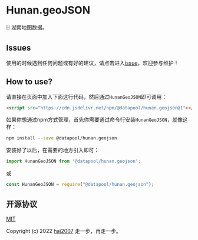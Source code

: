 # Hunan.geoJSON
🗄️ 湖南地图数据。

## Issues
使用的时候遇到任何问题或有好的建议，请点击进入[issue](https://github.com/hai2007/datapool/issues)，欢迎参与维护！

## How to use?

请直接在页面中加入下面这行代码，然后通过```HunanGeoJSON```即可调用：

```html
<script src="https://cdn.jsdelivr.net/npm/@datapool/hunan.geojson@1"></script>
```

如果你想通过npm方式管理，首先你需要通过命令行安装``````HunanGeoJSON``````，就像这样：

```bash
npm install --save @datapool/hunan.geojson
```

安装好了以后，在需要的地方引入即可：

```js
import HunanGeoJSON from '@datapool/hunan.geojson';
```

或

```js
const HunanGeoJSON = require("@datapool/hunan.geojson");
```

开源协议
---------------------------------------
[MIT](https://github.com/hai2007/datapool/blob/master/LICENSE)

Copyright (c) 2022 [hai2007](https://hai2007.gitee.io/sweethome/) 走一步，再走一步。
